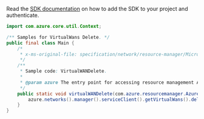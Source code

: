 Read the [SDK documentation](https://github.com/Azure/azure-sdk-for-java/blob/azure-resourcemanager_2.14.0/sdk/resourcemanager/azure-resourcemanager/README.md) on how to add the SDK to your project and authenticate.

```java
import com.azure.core.util.Context;

/** Samples for VirtualWans Delete. */
public final class Main {
    /*
     * x-ms-original-file: specification/network/resource-manager/Microsoft.Network/stable/2021-05-01/examples/VirtualWANDelete.json
     */
    /**
     * Sample code: VirtualWANDelete.
     *
     * @param azure The entry point for accessing resource management APIs in Azure.
     */
    public static void virtualWANDelete(com.azure.resourcemanager.AzureResourceManager azure) {
        azure.networks().manager().serviceClient().getVirtualWans().delete("rg1", "virtualWan1", Context.NONE);
    }
}
```

